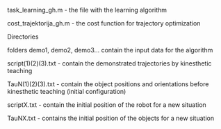 
task_learning_gh.m - the file with the learning algorithm

cost_trajektorija_gh.m - the cost function for trajectory optimization


Directories

folders demo1, demo2, demo3... contain the input data for the algorithm


script(1)(2)(3).txt - contain the demonstrated trajectories by kinesthetic
                      teaching
                       
TauN(1)(2)(3).txt - contain the object positions and orientations before
                    kinesthetic teaching (initial configuration)
                    
scriptX.txt - contain the initial position of the robot for a new
              situation
              
TauNX.txt - contains the initial position of the objects for a new
            situation
